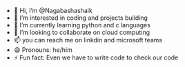 - 👋 Hi, I’m @Nagabashashaik
- 👀 I’m interested in coding and projects building
- 🌱 I’m currently learning python and c languages
- 💞️ I’m looking to collaborate on cloud computing
- 📫 you can reach me on linkdin and microsoft teams
- 😄 Pronouns: he/him
- ⚡ Fun fact: Even we have to write code to check our code

<!---
Nagabashashaik/Nagabashashaik is a ✨ special ✨ repository because its `README.md` (this file) appears on your GitHub profile.
You can click the Preview link to take a look at your changes.
--->
